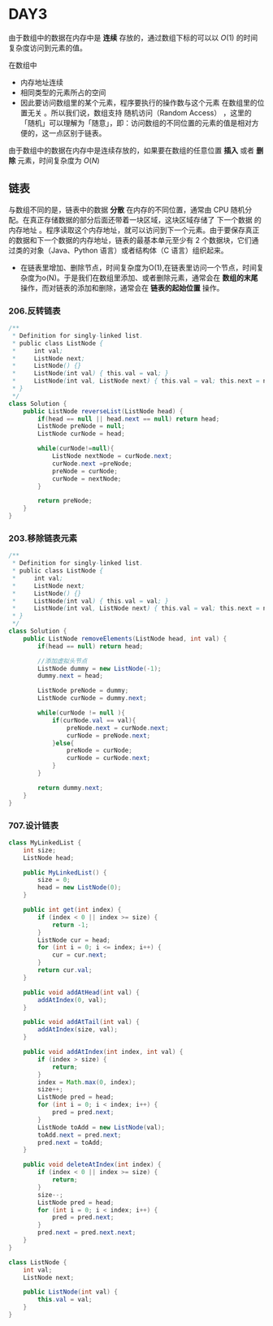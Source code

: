 # DAY3



由于数组中的数据在内存中是 **连续** 存放的，通过数组下标的可以以 *O*(1) 的时间复杂度访问到元素的值。

在数组中

- 内存地址连续
- 相同类型的元素所占的空间
- 因此要访问数组里的某个元素，程序要执行的操作数与这个元素 在数组里的位置无关 。所以我们说，数组支持 随机访问（Random Access） ，这里的「随机」可以理解为「随意」，即：访问数组的不同位置的元素的值是相对方便的，这一点区别于链表。


由于数组中的数据在内存中是连续存放的，如果要在数组的任意位置 **插入** 或者 **删除** 元素，时间复杂度为 *O*(*N*)



## 链表

与数组不同的是，链表中的数据 **分散** 在内存的不同位置，通常由 CPU 随机分配。在真正存储数据的部分后面还带着一块区域，这块区域存储了 下一个数据 的 内存地址 。程序读取这个内存地址，就可以访问到下一个元素。由于要保存真正的数据和下一个数据的内存地址，链表的最基本单元至少有 2 个数据块，它们通过类的对象（Java、Python 语言）或者结构体（C 语言）组织起来。



- 在链表里增加、删除节点，时间复杂度为O(1),在链表里访问一个节点，时间复杂度为o(N)。于是我们在数组里添加、或者删除元素，通常会在 **数组的末尾** 操作，而对链表的添加和删除，通常会在 **链表的起始位置** 操作。



### 206.反转链表

```java
/**
 * Definition for singly-linked list.
 * public class ListNode {
 *     int val;
 *     ListNode next;
 *     ListNode() {}
 *     ListNode(int val) { this.val = val; }
 *     ListNode(int val, ListNode next) { this.val = val; this.next = next; }
 * }
 */
class Solution {
    public ListNode reverseList(ListNode head) {
        if(head == null || head.next == null) return head;
        ListNode preNode = null;
        ListNode curNode = head;

        while(curNode!=null){
            ListNode nextNode = curNode.next;
            curNode.next =preNode;
            preNode = curNode;
            curNode = nextNode;
        }

        return preNode;
    }
}
```



### 203.移除链表元素

```java
/**
 * Definition for singly-linked list.
 * public class ListNode {
 *     int val;
 *     ListNode next;
 *     ListNode() {}
 *     ListNode(int val) { this.val = val; }
 *     ListNode(int val, ListNode next) { this.val = val; this.next = next; }
 * }
 */
class Solution {
    public ListNode removeElements(ListNode head, int val) {
        if(head == null) return head;

        //添加虚拟头节点
        ListNode dummy = new ListNode(-1);
        dummy.next = head;

        ListNode preNode = dummy;
        ListNode curNode = dummy.next;

        while(curNode != null ){
            if(curNode.val == val){
                preNode.next = curNode.next;
                curNode = preNode.next;
            }else{
                preNode = curNode;
                curNode = curNode.next;
            }
        }

        return dummy.next;
    }
}
```



### 707.设计链表

```java
class MyLinkedList {
    int size;
    ListNode head;

    public MyLinkedList() {
        size = 0;
        head = new ListNode(0);
    }

    public int get(int index) {
        if (index < 0 || index >= size) {
            return -1;
        }
        ListNode cur = head;
        for (int i = 0; i <= index; i++) {
            cur = cur.next;
        }
        return cur.val;
    }

    public void addAtHead(int val) {
        addAtIndex(0, val);
    }

    public void addAtTail(int val) {
        addAtIndex(size, val);
    }

    public void addAtIndex(int index, int val) {
        if (index > size) {
            return;
        }
        index = Math.max(0, index);
        size++;
        ListNode pred = head;
        for (int i = 0; i < index; i++) {
            pred = pred.next;
        }
        ListNode toAdd = new ListNode(val);
        toAdd.next = pred.next;
        pred.next = toAdd;
    }

    public void deleteAtIndex(int index) {
        if (index < 0 || index >= size) {
            return;
        }
        size--;
        ListNode pred = head;
        for (int i = 0; i < index; i++) {
            pred = pred.next;
        }
        pred.next = pred.next.next;
    }
}

class ListNode {
    int val;
    ListNode next;

    public ListNode(int val) {
        this.val = val;
    }
}

```

